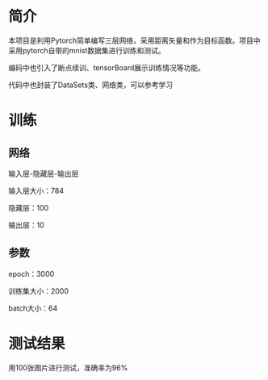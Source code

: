 # 简介

本项目是利用Pytorch简单编写三层网络，采用距离矢量和作为目标函数。项目中采用pytorch自带的mnist数据集进行训练和测试。

编码中也引入了断点续训、tensorBoard展示训练情况等功能。

代码中也封装了DataSets类、网络类，可以参考学习



# 训练

## 网络

输入层-隐藏层-输出层

输入层大小：784

隐藏层：100

输出层：10



## 参数

epoch：3000

训练集大小：2000

batch大小：64



# 测试结果

用100张图片进行测试，准确率为96%